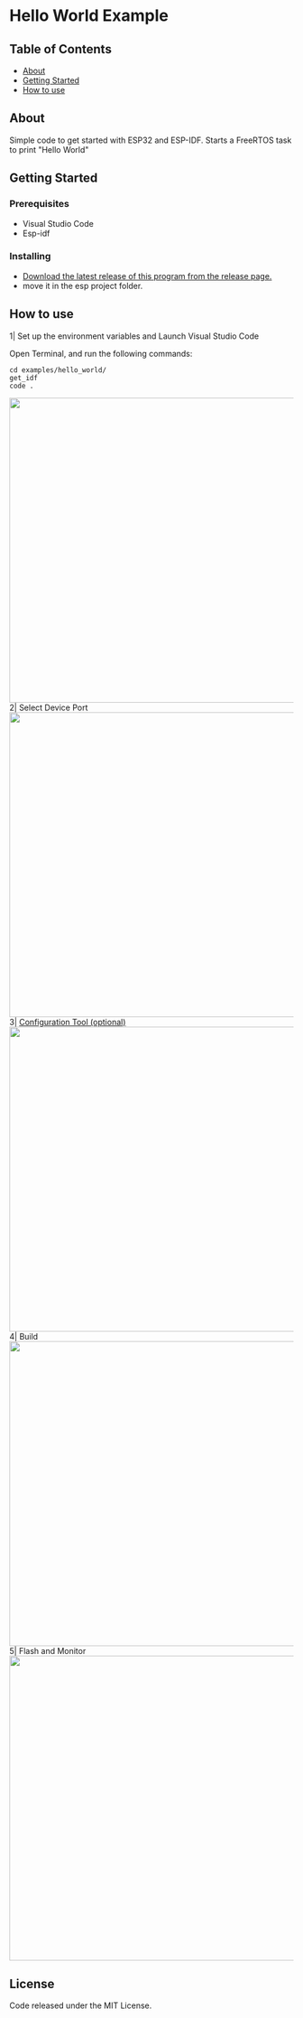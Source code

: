 # Hello World Example

## Table of Contents

- [About](#about)
- [Getting Started](#getting_started)
- [How to use](#usage)

## About <a name = "about"></a>

Simple code to get started with ESP32 and ESP-IDF.
Starts a FreeRTOS task to print "Hello World"


## Getting Started <a name = "getting_started"></a>

### Prerequisites

- Visual Studio Code
- Esp-idf


### Installing

- [Download the latest release of this program from the release page.](https://github.com/mectho/esp32/tree/main/examples/hello_world/releases)
- move it in the esp project folder.

## How to use <a name = "usage"></a>
1| Set up the environment variables and Launch Visual Studio Code 

Open Terminal, and run the following commands:

```
cd examples/hello_world/
get_idf
code .
```

<img width="960" height="540" src="https://github.com/mectho/gitImages/blob/main/esp32/helloworld_photo/Console.png"/>
2| Select Device Port

<img width="960" height="540" src="https://github.com/mectho/gitImages/blob/main/esp32/helloworld_photo/DevicePort.png"/>
3| <a href="https://docs.espressif.com/projects/esp-idf/en/latest/esp32/api-reference/kconfig.html">Configuration Tool (optional)</a> 

<img width="960" height="540" src="https://github.com/mectho/gitImages/blob/main/esp32/helloworld_photo/ConfigurationTool.png"/>
4| Build

<img width="960" height="540" src="https://github.com/mectho/gitImages/blob/main/esp32/helloworld_photo/Build.png"/>
5| Flash and Monitor

<img width="960" height="540" src="https://github.com/mectho/gitImages/blob/main/esp32/helloworld_photo/FlashMonitor.png"/>

## License

Code released under the MIT License.
